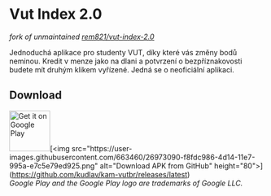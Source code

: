 # Vut Index 2.0

_fork of unmaintained [rem821/vut-index-2.0](https://gitlab.com/rem821/vut-index-2.0)_

Jednoduchá aplikace pro studenty VUT, díky které vás změny bodů neminou. Kredit v menze jako na dlani a potvrzení o bezpříznakovosti budete mít druhým klikem vyřízené. Jedná se o neoficiální aplikaci.

## Download
[<img src="https://play.google.com/intl/en_us/badges/images/generic/en_badge_web_generic.png" alt="Get it on Google Play" height="80">](https://play.google.com/store/apps/details?id=cz.kudlav.VUTIndex&utm_source=github&pcampaignid=pcampaignidMKT-Other-global-all-co-prtnr-py-PartBadge-Mar2515-1')[<img src="https://user-images.githubusercontent.com/663460/26973090-f8fdc986-4d14-11e7-995a-e7c5e79ed925.png" alt="Download APK from GitHub" height="80">](https://github.com/kudlav/kam-vutbr/releases/latest)  
*Google Play and the Google Play logo are trademarks of Google LLC.*
